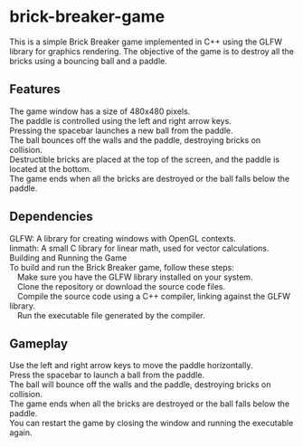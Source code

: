 # brick-breaker-game

This is a simple Brick Breaker game implemented in C++ using the GLFW library for graphics rendering. The objective of the game is to destroy all the bricks using a bouncing ball and a paddle.

## Features
The game window has a size of 480x480 pixels.
<br>The paddle is controlled using the left and right arrow keys.
<br>Pressing the spacebar launches a new ball from the paddle.
<br>The ball bounces off the walls and the paddle, destroying bricks on collision.
<br>Destructible bricks are placed at the top of the screen, and the paddle is located at the bottom.
<br>The game ends when all the bricks are destroyed or the ball falls below the paddle.

## Dependencies
GLFW: A library for creating windows with OpenGL contexts.
<br>linmath: A small C library for linear math, used for vector calculations.
<br>Building and Running the Game
<br>To build and run the Brick Breaker game, follow these steps:
<br>&emsp;Make sure you have the GLFW library installed on your system.
<br>&emsp;Clone the repository or download the source code files.
<br>&emsp;Compile the source code using a C++ compiler, linking against the GLFW library.
<br>&emsp;Run the executable file generated by the compiler.

## Gameplay
Use the left and right arrow keys to move the paddle horizontally.
<br>Press the spacebar to launch a ball from the paddle.
<br>The ball will bounce off the walls and the paddle, destroying bricks on collision.
<br>The game ends when all the bricks are destroyed or the ball falls below the paddle.
<br>You can restart the game by closing the window and running the executable again.
